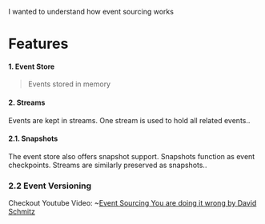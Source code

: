 

I wanted to understand how event sourcing works

# Features

#### 1. Event Store

>  Events stored in memory 

#### 2. Streams

Events are kept in streams. One stream is used to hold all related events..

#### 2.1. Snapshots

The event store also offers snapshot support. Snapshots function as event checkpoints. Streams are similarly preserved as snapshots..

### 2.2 Event Versioning

Checkout Youtube Video: ~[Event Sourcing You are doing it wrong by David Schmitz](https://youtu.be/GzrZworHpIk?t=1355)

